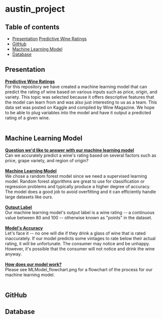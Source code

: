 # austin_project

## Table of contents
* [Presentation](#Presentation)
    [Predictive Wine Ratings](PredicitiveWineRatings)
* [GitHub](#GitHub)
* [Machine Learning Model](#MachineLearningModel)
* [Database](#Database)

## Presentation

<ins><b>Predictive Wine Ratings</ins></b><br>
For this repository we have created a machine learning model that can predict the rating of wine based on various inputs such as price, origin, and variety. This topic was selected because it offers descriptive features that the model can learn from and was also just interesting to us as a team. This data set was posted on Kaggle and compiled by Wine Magazine. We hope to be able to plug variables into the model and have it output a predicted rating of a given wine.<br><br>

## Machine Learning Model

<ins>**Question we'd like to answer with our machine learning model**</ins><br>
Can we accurately predict a wine's rating based on several factors such as price, grape variety, and region of origin?<br><br>
<ins>**Machine Learning Model**</ins><br>
We chose a random forest model since we need a supervised learning model. Random forest algorithms are great to use for classification or regression problems and typically produce a higher degree of accuracy. The model does a good job to avoid overfitting and it can efficiently handle large datasets like ours.<br><br>
<ins>**Output Label**</ins><br>
Our machine learning model's output label is a wine rating -- a continuous value between 80 and 100 -- otherwise known as "points" in the dataset.<br><br> 
<ins>**Model's Accuracy**</ins><br>
Let's face it -- no one will die if they drink a glass of wine that is rated inaccurately. If our model predicts some vintages to rate below their actual rating, it will be unfortunate. The consumer may notice and be unhappy. However, it's possible that the consumer will not notice and drink the wine anyway.<br><br> 
<ins>**How does our model work?**</ins><br>
Please see MLModel_flowchart.png for a flowchart of the process for our machine learning model.<br><br>

## GitHub

## Database


